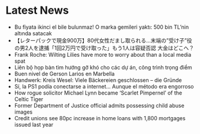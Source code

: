 # Latest News
-  Bu fiyata ikinci el bile bulunmaz! O marka gemileri yaktı: 500 bin TL’nin altında satacak
-  【レターパックで現金900万】80代女性だまし取られる…末端の”受け子”役の男2人を逮捕「1回2万円で受け取った」もう1人は容疑否認 大金はどこへ？
-  Frank Roche: Wilting Lilies have more to worry about than a local media spat
-  Liên bộ họp bàn tìm hướng gỡ khó cho các dự án, công trình trọng điểm
-  Buen nivel de Gerson Larios en Marbella
-  Handwerk: Kreis Wesel: Viele Bäckereien geschlossen – die Gründe
-  Sí, la PS1 podía conectarse a internet... Aunque el método era engorroso
-  How rogue solicitor Michael Lynn became ‘Scarlet Pimpernel’ of the Celtic Tiger
-  Former Department of Justice official admits possessing child abuse images
-  Credit unions see 80pc increase in home loans with 1,800 mortgages issued last year
